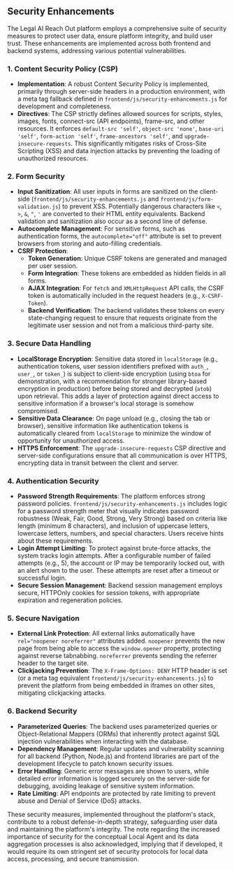 ## Security Enhancements

The Legal AI Reach Out platform employs a comprehensive suite of security measures to protect user data, ensure platform integrity, and build user trust. These enhancements are implemented across both frontend and backend systems, addressing various potential vulnerabilities.

### 1. Content Security Policy (CSP)

-   **Implementation**: A robust Content Security Policy is implemented, primarily through server-side headers in a production environment, with a meta tag fallback defined in `frontend/js/security-enhancements.js` for development and completeness. 
-   **Directives**: The CSP strictly defines allowed sources for scripts, styles, images, fonts, connect-src (API endpoints), frame-src, and other resources. It enforces `default-src 'self'`, `object-src 'none'`, `base-uri 'self'`, `form-action 'self'`, `frame-ancestors 'self'`, and `upgrade-insecure-requests`. This significantly mitigates risks of Cross-Site Scripting (XSS) and data injection attacks by preventing the loading of unauthorized resources.

### 2. Form Security

-   **Input Sanitization**: All user inputs in forms are sanitized on the client-side (`frontend/js/security-enhancements.js` and `frontend/js/form-validation.js`) to prevent XSS. Potentially dangerous characters like `<`, `>`, `&`, `"`, `'` are converted to their HTML entity equivalents. Backend validation and sanitization also occur as a second line of defense.
-   **Autocomplete Management**: For sensitive forms, such as authentication forms, the `autocomplete="off"` attribute is set to prevent browsers from storing and auto-filling credentials.
-   **CSRF Protection**: 
    -   **Token Generation**: Unique CSRF tokens are generated and managed per user session. 
    -   **Form Integration**: These tokens are embedded as hidden fields in all forms.
    -   **AJAX Integration**: For `fetch` and `XMLHttpRequest` API calls, the CSRF token is automatically included in the request headers (e.g., `X-CSRF-Token`).
    -   **Backend Verification**: The backend validates these tokens on every state-changing request to ensure that requests originate from the legitimate user session and not from a malicious third-party site.

### 3. Secure Data Handling

-   **LocalStorage Encryption**: Sensitive data stored in `localStorage` (e.g., authentication tokens, user session identifiers prefixed with `auth_`, `user_`, or `token_`) is subject to client-side encryption (using `btoa` for demonstration, with a recommendation for stronger library-based encryption in production) before being stored and decrypted (`atob`) upon retrieval. This adds a layer of protection against direct access to sensitive information if a browser's local storage is somehow compromised.
-   **Sensitive Data Clearance**: On page unload (e.g., closing the tab or browser), sensitive information like authentication tokens is automatically cleared from `localStorage` to minimize the window of opportunity for unauthorized access.
-   **HTTPS Enforcement**: The `upgrade-insecure-requests` CSP directive and server-side configurations ensure that all communication is over HTTPS, encrypting data in transit between the client and server.

### 4. Authentication Security

-   **Password Strength Requirements**: The platform enforces strong password policies. `frontend/js/security-enhancements.js` includes logic for a password strength meter that visually indicates password robustness (Weak, Fair, Good, Strong, Very Strong) based on criteria like length (minimum 8 characters), and inclusion of uppercase letters, lowercase letters, numbers, and special characters. Users receive hints about these requirements.
-   **Login Attempt Limiting**: To protect against brute-force attacks, the system tracks login attempts. After a configurable number of failed attempts (e.g., 5), the account or IP may be temporarily locked out, with an alert shown to the user. These attempts are reset after a timeout or successful login.
-   **Secure Session Management**: Backend session management employs secure, HTTPOnly cookies for session tokens, with appropriate expiration and regeneration policies.

### 5. Secure Navigation

-   **External Link Protection**: All external links automatically have `rel="noopener noreferrer"` attributes added. `noopener` prevents the new page from being able to access the `window.opener` property, protecting against reverse tabnabbing. `noreferrer` prevents sending the referrer header to the target site.
-   **Clickjacking Prevention**: The `X-Frame-Options: DENY` HTTP header is set (or a meta tag equivalent `frontend/js/security-enhancements.js`) to prevent the platform from being embedded in iframes on other sites, mitigating clickjacking attacks.

### 6. Backend Security

-   **Parameterized Queries**: The backend uses parameterized queries or Object-Relational Mappers (ORMs) that inherently protect against SQL injection vulnerabilities when interacting with the database.
-   **Dependency Management**: Regular updates and vulnerability scanning for all backend (Python, Node.js) and frontend libraries are part of the development lifecycle to patch known security issues.
-   **Error Handling**: Generic error messages are shown to users, while detailed error information is logged securely on the server-side for debugging, avoiding leakage of sensitive system information.
-   **Rate Limiting**: API endpoints are protected by rate limiting to prevent abuse and Denial of Service (DoS) attacks.

These security measures, implemented throughout the platform's stack, contribute to a robust defense-in-depth strategy, safeguarding user data and maintaining the platform's integrity. The note regarding the increased importance of security for the conceptual Local Agent and its data aggregation processes is also acknowledged, implying that if developed, it would require its own stringent set of security protocols for local data access, processing, and secure transmission.
